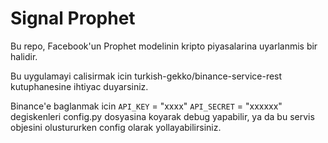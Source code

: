 # Signal Prophet
Bu repo, Facebook'un Prophet modelinin kripto piyasalarina uyarlanmis bir halidir.

Bu uygulamayi calisirmak icin turkish-gekko/binance-service-rest kutuphanesine ihtiyac duyarsiniz.

Binance'e baglanmak icin `API_KEY` = "xxxx" `API_SECRET` = "xxxxxx" degiskenleri config.py dosyasina 
koyarak debug yapabilir, ya da bu servis objesini olustururken config olarak yollayabilirsiniz.



